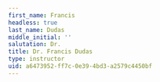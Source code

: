 ```yaml
---
first_name: Francis
headless: true
last_name: Dudas
middle_initial: ''
salutation: Dr.
title: Dr. Francis Dudas
type: instructor
uid: a6473952-ff7c-0e39-4bd3-a2579c4450bf
---
```

